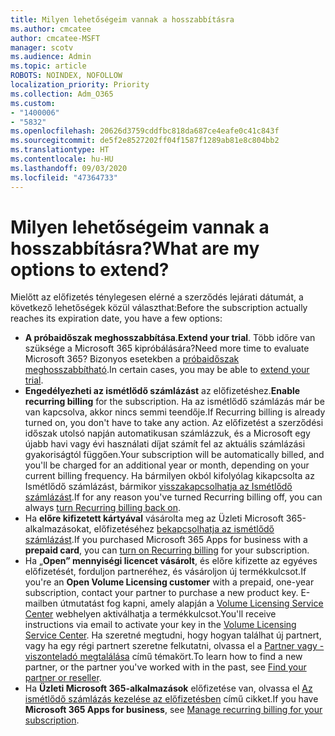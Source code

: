 ```yaml
---
title: Milyen lehetőségeim vannak a hosszabbításra
ms.author: cmcatee
author: cmcatee-MSFT
manager: scotv
ms.audience: Admin
ms.topic: article
ROBOTS: NOINDEX, NOFOLLOW
localization_priority: Priority
ms.collection: Adm_O365
ms.custom:
- "1400006"
- "5832"
ms.openlocfilehash: 20626d3759cddfbc818da687ce4eafe0c41c843f
ms.sourcegitcommit: de5f2e8527202ff04f1587f1289ab81e8c804bb2
ms.translationtype: HT
ms.contentlocale: hu-HU
ms.lasthandoff: 09/03/2020
ms.locfileid: "47364733"
---
```

# <a name="what-are-my-options-to-extend"></a><span data-ttu-id="d1858-102">Milyen lehetőségeim vannak a hosszabbításra?</span><span class="sxs-lookup"><span data-stu-id="d1858-102">What are my options to extend?</span></span>

<span data-ttu-id="d1858-103">Mielőtt az előfizetés ténylegesen elérné a szerződés lejárati dátumát, a következő lehetőségek közül választhat:</span><span class="sxs-lookup"><span data-stu-id="d1858-103">Before the subscription actually reaches its expiration date, you have a few options:</span></span>

- <span data-ttu-id="d1858-104">**A próbaidőszak meghosszabbítása**.</span><span class="sxs-lookup"><span data-stu-id="d1858-104">**Extend your trial**.</span></span>  <span data-ttu-id="d1858-105">Több időre van szüksége a Microsoft 365 kipróbálására?</span><span class="sxs-lookup"><span data-stu-id="d1858-105">Need more time to evaluate Microsoft 365?</span></span> <span data-ttu-id="d1858-106">Bizonyos esetekben a [próbaidőszak meghosszabbítható](https://docs.microsoft.com/microsoft-365/commerce/extend-your-trial).</span><span class="sxs-lookup"><span data-stu-id="d1858-106">In certain cases, you may be able to  [extend your trial](https://docs.microsoft.com/microsoft-365/commerce/extend-your-trial).</span></span>  
- <span data-ttu-id="d1858-107">**Engedélyezheti az ismétlődő számlázást** az előfizetéshez.</span><span class="sxs-lookup"><span data-stu-id="d1858-107">**Enable recurring billing** for the subscription.</span></span> <span data-ttu-id="d1858-108">Ha az ismétlődő számlázás már be van kapcsolva, akkor nincs semmi teendője.</span><span class="sxs-lookup"><span data-stu-id="d1858-108">If Recurring billing is already turned on, you don't have to take any action.</span></span> <span data-ttu-id="d1858-109">Az előfizetést a szerződési időszak utolsó napján automatikusan számlázzuk, és a Microsoft egy újabb havi vagy évi használati díjat számít fel az aktuális számlázási gyakoriságtól függően.</span><span class="sxs-lookup"><span data-stu-id="d1858-109">Your subscription will be automatically billed, and you'll be charged for an additional year or month, depending on your current billing frequency.</span></span> <span data-ttu-id="d1858-110">Ha bármilyen okból kifolyólag kikapcsolta az Ismétlődő számlázást, bármikor [visszakapcsolhatja az Ismétlődő számlázást](https://docs.microsoft.com/microsoft-365/commerce/subscriptions/renew-your-subscription).</span><span class="sxs-lookup"><span data-stu-id="d1858-110">If for any reason you've turned Recurring billing off, you can always  [turn Recurring billing back on](https://docs.microsoft.com/microsoft-365/commerce/subscriptions/renew-your-subscription).</span></span>
- <span data-ttu-id="d1858-111">Ha **előre kifizetett kártyával** vásárolta meg az Üzleti Microsoft 365-alkalmazásokat, előfizetéséhez [bekapcsolhatja az ismétlődő számlázást](https://docs.microsoft.com/microsoft-365/commerce/subscriptions/renew-your-subscription).</span><span class="sxs-lookup"><span data-stu-id="d1858-111">If you purchased Microsoft 365 Apps for business with a  **prepaid card**, you can  [turn on Recurring billing](https://docs.microsoft.com/microsoft-365/commerce/subscriptions/renew-your-subscription)  for your subscription.</span></span>
- <span data-ttu-id="d1858-112">Ha „**Open” mennyiségi licencet vásárolt**, és előre kifizette az egyéves előfizetését, forduljon partneréhez, és vásároljon új termékkulcsot.</span><span class="sxs-lookup"><span data-stu-id="d1858-112">If you're an  **Open Volume Licensing customer**  with a prepaid, one-year subscription, contact your partner to purchase a new product key.</span></span> <span data-ttu-id="d1858-113">E-mailben útmutatást fog kapni, amely alapján a [Volume Licensing Service Center](https://go.microsoft.com/fwlink/p/?LinkID=282016) webhelyen aktiválhatja a termékkulcsot.</span><span class="sxs-lookup"><span data-stu-id="d1858-113">You'll receive instructions via email to activate your key in the  [Volume Licensing Service Center](https://go.microsoft.com/fwlink/p/?LinkID=282016).</span></span> <span data-ttu-id="d1858-114">Ha szeretné megtudni, hogy hogyan találhat új partnert, vagy ha egy régi partnert szeretne felkutatni, olvassa el a [Partner vagy -viszonteladó megtalálása](https://docs.microsoft.com/microsoft-365/admin/manage/find-your-partner-or-reseller) című témakört.</span><span class="sxs-lookup"><span data-stu-id="d1858-114">To learn how to find a new partner, or the partner you've worked with in the past, see  [Find your partner or reseller](https://docs.microsoft.com/microsoft-365/admin/manage/find-your-partner-or-reseller).</span></span>
- <span data-ttu-id="d1858-115">Ha **Üzleti Microsoft 365-alkalmazások** előfizetése van, olvassa el [Az ismétlődő számlázás kezelése az előfizetésben](https://docs.microsoft.com/microsoft-365/commerce/subscriptions/renew-your-subscription) című cikket.</span><span class="sxs-lookup"><span data-stu-id="d1858-115">If you have  **Microsoft 365 Apps for business**, see  [Manage recurring billing for your subscription](https://docs.microsoft.com/microsoft-365/commerce/subscriptions/renew-your-subscription).</span></span>
